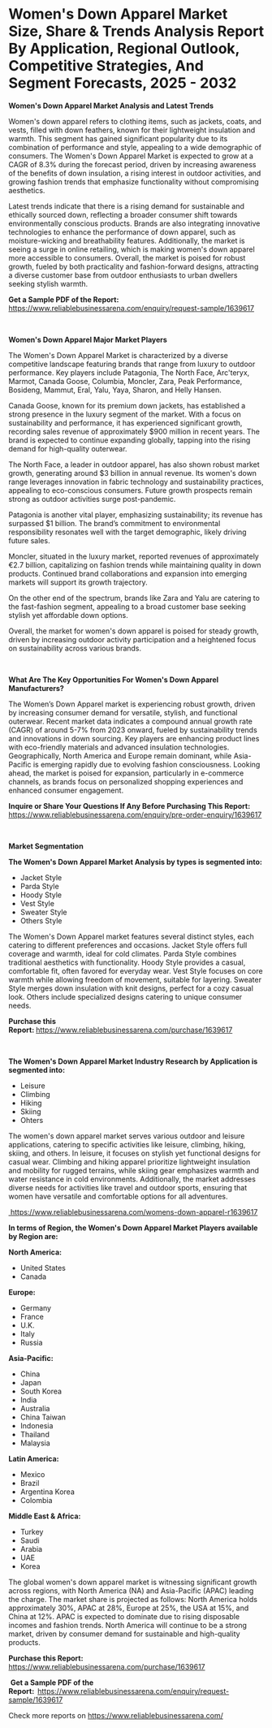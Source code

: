 <p><h1>Women's Down Apparel Market Size, Share & Trends Analysis Report By Application, Regional Outlook, Competitive Strategies, And Segment Forecasts, 2025 - 2032</h1></p><p><strong>Women's Down Apparel Market Analysis and Latest Trends</strong></p>
<p><p>Women's down apparel refers to clothing items, such as jackets, coats, and vests, filled with down feathers, known for their lightweight insulation and warmth. This segment has gained significant popularity due to its combination of performance and style, appealing to a wide demographic of consumers. The Women's Down Apparel Market is expected to grow at a CAGR of 8.3% during the forecast period, driven by increasing awareness of the benefits of down insulation, a rising interest in outdoor activities, and growing fashion trends that emphasize functionality without compromising aesthetics.</p><p>Latest trends indicate that there is a rising demand for sustainable and ethically sourced down, reflecting a broader consumer shift towards environmentally conscious products. Brands are also integrating innovative technologies to enhance the performance of down apparel, such as moisture-wicking and breathability features. Additionally, the market is seeing a surge in online retailing, which is making women's down apparel more accessible to consumers. Overall, the market is poised for robust growth, fueled by both practicality and fashion-forward designs, attracting a diverse customer base from outdoor enthusiasts to urban dwellers seeking stylish warmth.</p></p>
<p><strong>Get a Sample PDF of the Report:&nbsp;</strong> <a href="https://www.reliablebusinessarena.com/enquiry/request-sample/1639617?utm_campaign=2133&utm_medium=2&utm_source=Github&utm_content=ia&utm_term=05042025&utm_id=womens-down-apparel">https://www.reliablebusinessarena.com/enquiry/request-sample/1639617</a></p>
<p>&nbsp;</p>
<p><strong>Women's Down Apparel Major Market Players</strong></p>
<p><p>The Women's Down Apparel Market is characterized by a diverse competitive landscape featuring brands that range from luxury to outdoor performance. Key players include Patagonia, The North Face, Arc'teryx, Marmot, Canada Goose, Columbia, Moncler, Zara, Peak Performance, Bosideng, Mammut, Eral, Yalu, Yaya, Sharon, and Helly Hansen.</p><p>Canada Goose, known for its premium down jackets, has established a strong presence in the luxury segment of the market. With a focus on sustainability and performance, it has experienced significant growth, recording sales revenue of approximately $900 million in recent years. The brand is expected to continue expanding globally, tapping into the rising demand for high-quality outerwear.</p><p>The North Face, a leader in outdoor apparel, has also shown robust market growth, generating around $3 billion in annual revenue. Its women's down range leverages innovation in fabric technology and sustainability practices, appealing to eco-conscious consumers. Future growth prospects remain strong as outdoor activities surge post-pandemic.</p><p>Patagonia is another vital player, emphasizing sustainability; its revenue has surpassed $1 billion. The brand’s commitment to environmental responsibility resonates well with the target demographic, likely driving future sales.</p><p>Moncler, situated in the luxury market, reported revenues of approximately €2.7 billion, capitalizing on fashion trends while maintaining quality in down products. Continued brand collaborations and expansion into emerging markets will support its growth trajectory.</p><p>On the other end of the spectrum, brands like Zara and Yalu are catering to the fast-fashion segment, appealing to a broad customer base seeking stylish yet affordable down options.</p><p>Overall, the market for women's down apparel is poised for steady growth, driven by increasing outdoor activity participation and a heightened focus on sustainability across various brands.</p></p>
<p>&nbsp;</p>
<p><strong>What Are The Key Opportunities For Women's Down Apparel Manufacturers?</strong></p>
<p><p>The Women’s Down Apparel market is experiencing robust growth, driven by increasing consumer demand for versatile, stylish, and functional outerwear. Recent market data indicates a compound annual growth rate (CAGR) of around 5-7% from 2023 onward, fueled by sustainability trends and innovations in down sourcing. Key players are enhancing product lines with eco-friendly materials and advanced insulation technologies. Geographically, North America and Europe remain dominant, while Asia-Pacific is emerging rapidly due to evolving fashion consciousness. Looking ahead, the market is poised for expansion, particularly in e-commerce channels, as brands focus on personalized shopping experiences and enhanced consumer engagement.</p></p>
<p><strong>Inquire or Share Your Questions If Any Before Purchasing This Report:</strong> <a href="https://www.reliablebusinessarena.com/enquiry/pre-order-enquiry/1639617?utm_campaign=2133&utm_medium=2&utm_source=Github&utm_content=ia&utm_term=05042025&utm_id=womens-down-apparel">https://www.reliablebusinessarena.com/enquiry/pre-order-enquiry/1639617</a></p>
<p>&nbsp;</p>
<p><strong>Market Segmentation</strong></p>
<p><strong>The Women's Down Apparel Market Analysis by types is segmented into:</strong></p>
<p><ul><li>Jacket Style</li><li>Parda Style</li><li>Hoody Style</li><li>Vest Style</li><li>Sweater Style</li><li>Others Style</li></ul></p>
<p><p>The Women's Down Apparel market features several distinct styles, each catering to different preferences and occasions. Jacket Style offers full coverage and warmth, ideal for cold climates. Parda Style combines traditional aesthetics with functionality. Hoody Style provides a casual, comfortable fit, often favored for everyday wear. Vest Style focuses on core warmth while allowing freedom of movement, suitable for layering. Sweater Style merges down insulation with knit designs, perfect for a cozy casual look. Others include specialized designs catering to unique consumer needs.</p></p>
<p><strong>Purchase this Report:&nbsp;</strong><a href="https://www.reliablebusinessarena.com/purchase/1639617?utm_campaign=2133&utm_medium=2&utm_source=Github&utm_content=ia&utm_term=05042025&utm_id=womens-down-apparel">https://www.reliablebusinessarena.com/purchase/1639617</a></p>
<p>&nbsp;</p>
<p><strong>The Women's Down Apparel Market Industry Research by Application is segmented into:</strong></p>
<p><ul><li>Leisure</li><li>Climbing</li><li>Hiking</li><li>Skiing</li><li>Ohters</li></ul></p>
<p><p>The women's down apparel market serves various outdoor and leisure applications, catering to specific activities like leisure, climbing, hiking, skiing, and others. In leisure, it focuses on stylish yet functional designs for casual wear. Climbing and hiking apparel prioritize lightweight insulation and mobility for rugged terrains, while skiing gear emphasizes warmth and water resistance in cold environments. Additionally, the market addresses diverse needs for activities like travel and outdoor sports, ensuring that women have versatile and comfortable options for all adventures.</p></p>
<p><a href="https://www.reliablebusinessarena.com/womens-down-apparel-r1639617?utm_campaign=2133&utm_medium=2&utm_source=Github&utm_content=ia&utm_term=05042025&utm_id=womens-down-apparel">&nbsp;https://www.reliablebusinessarena.com/womens-down-apparel-r1639617</a></p>
<p><strong>In terms of Region, the Women's Down Apparel Market Players available by Region are:</strong></p>
<p>
    <p> <strong> North America: </strong>
        <ul>
            <li>United States</li>
            <li>Canada</li>
        </ul>
        </p> 
    <p> <strong> Europe: </strong>
        <ul>
            <li>Germany</li>
            <li>France</li>
            <li>U.K.</li>
            <li>Italy</li>
            <li>Russia</li>
        </ul>
        </p> 
    <p> <strong> Asia-Pacific: </strong>
        <ul>
            <li>China</li>
            <li>Japan</li>
            <li>South Korea</li>
            <li>India</li>
            <li>Australia</li>
            <li>China Taiwan</li>
            <li>Indonesia</li>
            <li>Thailand</li>
            <li>Malaysia</li>
        </ul>
        </p> 
    <p> <strong> Latin America: </strong>
        <ul>
            <li>Mexico</li>
            <li>Brazil</li>
            <li>Argentina Korea</li>
            <li>Colombia</li>
        </ul>
        </p> 
    <p> <strong> Middle East & Africa: </strong>
        <ul>
            <li>Turkey</li>
            <li>Saudi</li>
            <li>Arabia</li>
            <li>UAE</li>
            <li>Korea</li>
        </ul>
    </p>
    </p>
<p><p>The global women's down apparel market is witnessing significant growth across regions, with North America (NA) and Asia-Pacific (APAC) leading the charge. The market share is projected as follows: North America holds approximately 30%, APAC at 28%, Europe at 25%, the USA at 15%, and China at 12%. APAC is expected to dominate due to rising disposable incomes and fashion trends. North America will continue to be a strong market, driven by consumer demand for sustainable and high-quality products.</p></p>
<p><strong>Purchase this Report: </strong><a href="https://www.reliablebusinessarena.com/purchase/1639617?utm_campaign=2133&utm_medium=2&utm_source=Github&utm_content=ia&utm_term=05042025&utm_id=womens-down-apparel">https://www.reliablebusinessarena.com/purchase/1639617</a></p>
<p>&nbsp;<strong>Get a Sample PDF of the Report:&nbsp;&nbsp;</strong><a href="https://www.reliablebusinessarena.com/enquiry/request-sample/1639617?utm_campaign=2133&utm_medium=2&utm_source=Github&utm_content=ia&utm_term=05042025&utm_id=womens-down-apparel">https://www.reliablebusinessarena.com/enquiry/request-sample/1639617</a></p>
<p><strong></strong></p>
<p>Check more reports on <a href="https://www.reliablebusinessarena.com/?utm_campaign=2133&utm_medium=2&utm_source=Github&utm_content=ia&utm_term=05042025&utm_id=womens-down-apparel">https://www.reliablebusinessarena.com/</a></p>